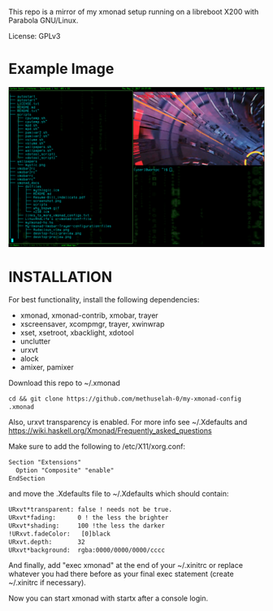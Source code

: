 This repo is a mirror of my xmonad setup running on a libreboot X200 with Parabola GNU/Linux. 

License: GPLv3

# Example Image
![methuselah-0 xmonad screenshot](https://github.com/methuselah-0/my-xmonad-config/blob/master/screenshot.png)


# INSTALLATION
For best functionality, install the following dependencies:
  * xmonad, xmonad-contrib, xmobar, trayer 
  * xscreensaver, xcompmgr, trayer, xwinwrap
  * xset, xsetroot, xbacklight, xdotool
  * unclutter
  * urxvt
  * alock
  * amixer, pamixer

Download this repo to ~/.xmonad

    cd && git clone https://github.com/methuselah-0/my-xmonad-config .xmonad

Also, urxvt transparency is enabled. For more info see ~/.Xdefaults and https://wiki.haskell.org/Xmonad/Frequently_asked_questions

Make sure to add the following to /etc/X11/xorg.conf:

    Section "Extensions"
      Option "Composite" "enable"
    EndSection

and move the .Xdefaults file to ~/.Xdefaults which should contain:

    URxvt*transparent: false ! needs not be true.
    URxvt*fading:      0 ! the less the brighter
    URxvt*shading:     100 !the less the darker
    !URxvt.fadeColor:   [0]black
    URxvt.depth:       32
    URxvt*background:  rgba:0000/0000/0000/cccc
    
And finally, add "exec xmonad" at the end of your ~/.xinitrc or replace whatever you had there before as your final exec statement (create ~/.xinitrc if necessary).

Now you can start xmonad with startx after a console login.

